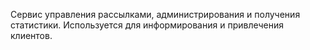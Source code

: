 Cервис управления рассылками, администрирования и получения статистики. 
Используется для информирования и привлечения клиентов.
